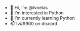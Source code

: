 - 👋 Hi, I’m @lvnelas
- 👀 I’m interested in Python
- 🌱 I’m currently learning Python
- 📫 lv#9900 on discord

<!---
lvnelas/lvnelas is a ✨ special ✨ repository because its `README.md` (this file) appears on your GitHub profile.
You can click the Preview link to take a look at your changes.
--->
